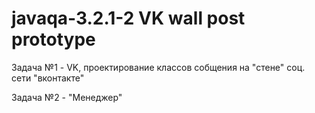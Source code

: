 # javaqa-3.2.1-2 VK wall post prototype

Задача №1 - VK, проектирование классов собщения на "стене" соц. сети "вконтакте"

Задача №2 - "Менеджер"
